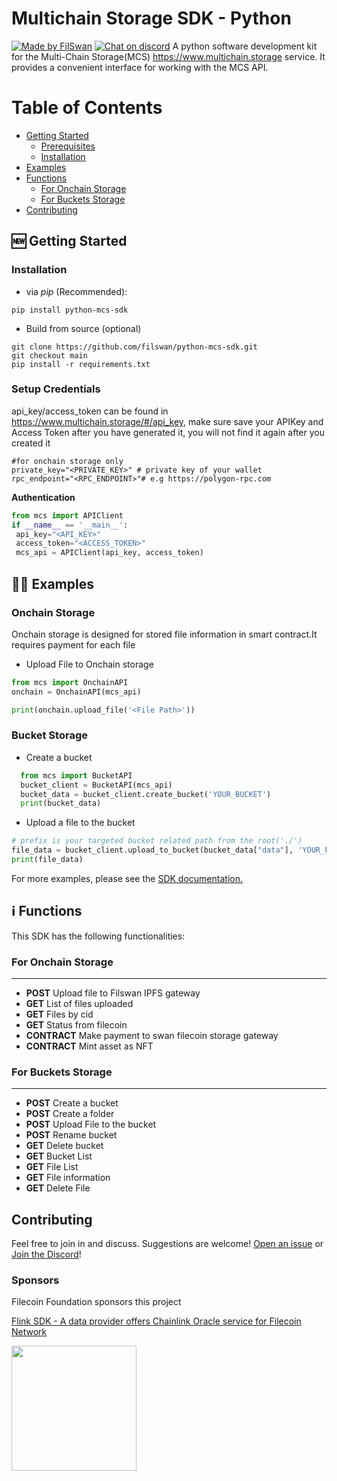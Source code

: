 # Multichain Storage SDK - Python

[![Made by FilSwan](https://img.shields.io/badge/made%20by-FilSwan-green.svg)](https://www.filswan.com/)
[![Chat on discord](https://img.shields.io/badge/join%20-discord-brightgreen.svg)](https://discord.com/invite/KKGhy8ZqzK)
A python software development kit for the Multi-Chain Storage(MCS) https://www.multichain.storage service. It provides a convenient interface for working with the MCS API. 
# Table of Contents <!-- omit in toc -->

- [Getting Started](#-Getting-Started)
  - [Prerequisites](#Prerequisites)
  - [Installation](#Installation)
- [Examples](#-Examples)
- [Functions](#ℹ️-Functions)
  - [For Onchain Storage](#For-Onchain-Storage)
  - [For Buckets Storage](#For-Buckets-Storage)
- [Contributing](#contributing)

## 🆕 Getting Started

### Installation

-  via _pip_ (Recommended):

 ```
 pip install python-mcs-sdk
 ```
-  Build from source (optional)

 ```
 git clone https://github.com/filswan/python-mcs-sdk.git
 git checkout main
 pip install -r requirements.txt
 ```

### Setup Credentials

api_key/access_token can be found in https://www.multichain.storage/#/api_key, make sure save your APIKey and Access Token after you have generated it, you will not find it again after you created it

```
#for onchain storage only
private_key="<PRIVATE_KEY>" # private key of your wallet
rpc_endpoint="<RPC_ENDPOINT>"# e.g https://polygon-rpc.com

```

**Authentication**

 ```python
from mcs import APIClient
if __name__ == '__main__':
  api_key="<API_KEY>" 
  access_token="<ACCESS_TOKEN>"
  mcs_api = APIClient(api_key, access_token)
 ```

## 👨‍💻 Examples


### Onchain Storage
   
Onchain storage is designed for stored file information in smart contract.It requires payment for each file

* Upload File to Onchain storage

 ```python
 from mcs import OnchainAPI
 onchain = OnchainAPI(mcs_api)

 print(onchain.upload_file('<File Path>'))
 ```
### Bucket Storage

- Create a bucket
```python
  from mcs import BucketAPI
  bucket_client = BucketAPI(mcs_api)
  bucket_data = bucket_client.create_bucket('YOUR_BUCKET')
  print(bucket_data)
 ```

-  Upload a file to the bucket

```python
# prefix is your targeted bucket related path from the root('./')
file_data = bucket_client.upload_to_bucket(bucket_data["data"], 'YOUR_FILE_PATH' ,prefix='') 
print(file_data)
 ```

For more examples, please see the [SDK documentation.](https://docs.filswan.com/multi-chain-storage/developer-quickstart/sdk)

## ℹ️ Functions

This SDK has the following functionalities:

### For Onchain Storage

---

- **POST**    Upload file to Filswan IPFS gateway
- **GET**     List of files uploaded
- **GET**     Files by cid
- **GET**     Status from filecoin
- **CONTRACT**    Make payment to swan filecoin storage gateway
- **CONTRACT**    Mint asset as NFT

### For Buckets Storage

---

* **POST** Create a bucket
* **POST** Create a folder
* **POST** Upload File to the bucket
* **POST** Rename bucket
* **GET** Delete bucket
* **GET** Bucket List
* **GET** File List
* **GET** File information
* **GET** Delete File

## Contributing

Feel free to join in and discuss. Suggestions are welcome! [Open an issue](https://github.com/filswan/python-mcs-sdk/issues) or [Join the Discord](https://discord.com/invite/KKGhy8ZqzK)!

### Sponsors

Filecoin Foundation sponsors this project

[Flink SDK - A data provider offers Chainlink Oracle service for Filecoin Network ](https://github.com/filecoin-project/devgrants/issues/463)

<img src="https://github.com/filswan/flink/blob/main/filecoin.png" width="200">
